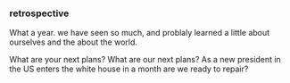 ### retrospective ###

What a year. we have seen so much, and problaly learned a little about ourselves 
and the about the world.

What are your next plans? What are our next plans? As a new president in the US enters the white house in a month are we ready to repair?
